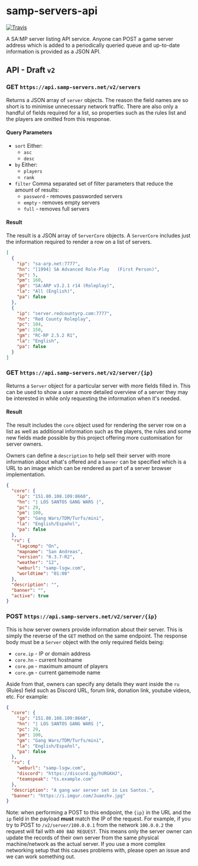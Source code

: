 # samp-servers-api

[![Travis](https://img.shields.io/travis/Southclaws/samp-servers-api.svg)](https://travis-ci.org/Southclaws/samp-servers-api)

A SA:MP server listing API service. Anyone can POST a game server address which
is added to a periodically queried queue and up-to-date information is provided
as a JSON API.

## API - Draft `v2`

### GET `https://api.samp-servers.net/v2/servers`

Returns a JSON array of `server` objects. The reason the field names are so
short is to minimise unnecessary network traffic. There are also only a handful
of fields required for a list, so properties such as the rules list and the
players are omitted from this response.

#### Query Parameters

* `sort` Either:
  * `asc`
  * `desc`
* `by` Either:
  * `players`
  * `rank`
* `filter` Comma separated set of filter parameters that reduce the amount of
  results:
  * `password` - removes passworded servers
  * `empty` - removes empty servers
  * `full` - removes full servers

#### Result

The result is a JSON array of `ServerCore` objects. A `ServerCore` includes just
the information required to render a row on a list of servers.

```json
[
  {
    "ip": "sa-arp.net:7777",
    "hn": "[1994] SA Advanced Role-Play   (First Person)",
    "pc": 5,
    "pm": 160,
    "gm": "SA:ARP v3.2.1 r14 (Roleplay)",
    "la": "All (English)",
    "pa": false
  },
  {
    "ip": "server.redcountyrp.com:7777",
    "hn": "Red County Roleplay",
    "pc": 104,
    "pm": 150,
    "gm": "RC-RP 2.5.2 R1",
    "la": "English",
    "pa": false
  }
]
```

### GET `https://api.samp-servers.net/v2/server/{ip}`

Returns a `Server` object for a particular server with more fields filled in.
This can be used to show a user a more detailed overview of a server they may be
interested in while only requesting the information when it's needed.

#### Result

The result includes the `core` object used for rendering the server row on a
list as well as additional information such as the players, the rules and some
new fields made possible by this project offering more customisation for server
owners.

Owners can define a `description` to help sell their server with more
information about what's offered and a `banner` can be specified which is a URL
to an image which can be rendered as part of a server browser implementation.

```json
{
  "core": {
    "ip": "151.80.108.109:8660",
    "hn": "| LOS SANTOS GANG WARS |",
    "pc": 29,
    "pm": 100,
    "gm": "Gang Wars/TDM/Turfs/mini",
    "la": "English/Español",
    "pa": false
  },
  "ru": {
    "lagcomp": "On",
    "mapname": "San Andreas",
    "version": "0.3.7-R2",
    "weather": "12",
    "weburl": "samp-lsgw.com",
    "worldtime": "01:00"
  },
  "description": "",
  "banner": "",
  "active": true
}
```

### POST `https://api.samp-servers.net/v2/server/{ip}`

This is how server owners provide information about their server. This is simply
the reverse of the `GET` method on the same endpoint. The response body must be
a `Server` object with the only required fields being:

* `core.ip` - IP or domain address
* `core.hn` - current hostname
* `core.pm` - maximum amount of players
* `core.gm` - current gamemode name

Aside from that, owners can specify any details they want inside the `ru`
(Rules) field such as Discord URL, forum link, donation link, youtube videos,
etc. For example:

```json
{
  "core": {
    "ip": "151.80.108.109:8660",
    "hn": "| LOS SANTOS GANG WARS |",
    "pc": 29,
    "pm": 100,
    "gm": "Gang Wars/TDM/Turfs/mini",
    "la": "English/Español",
    "pa": false
  },
  "ru": {
    "weburl": "samp-lsgw.com",
    "discord": "https://discord.gg/hURGKHJ",
    "teamspeak": "ts.example.com"
  },
  "description": "A gang war server set in Los Santos.",
  "banner": "https://i.imgur.com/Juaezhv.jpg"
}
```

Note: when performing a POST to this endpoint, the `{ip}` in the URL and the
`ip` field in the payload **must** match the IP of the request. For example, if
you try to POST to `/v2/server/100.0.0.1` from the network `100.0.0.2` the
request will fail with `400 BAD REQUEST`. This means only the server owner can
update the records of their own server from the same physical machine/network as
the actual server. If you use a more complex networking setup that this causes
problems with, please open an issue and we can work something out.
